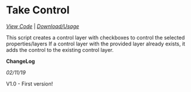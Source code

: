 # Take Control

[*View Code*](/TakeControl.jsx) | [*Download/Usage*](http://authorsprojects.com)

This script creates a control layer with checkboxes to control the selected properties/layers
If a control layer with the provided layer already exists, it adds the control to the existing control layer.

**ChangeLog**

*02/11/19*

V1.0 - First version!
